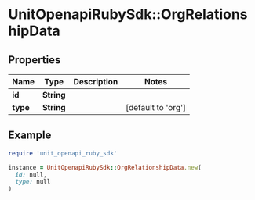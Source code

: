 # UnitOpenapiRubySdk::OrgRelationshipData

## Properties

| Name | Type | Description | Notes |
| ---- | ---- | ----------- | ----- |
| **id** | **String** |  |  |
| **type** | **String** |  | [default to &#39;org&#39;] |

## Example

```ruby
require 'unit_openapi_ruby_sdk'

instance = UnitOpenapiRubySdk::OrgRelationshipData.new(
  id: null,
  type: null
)
```


